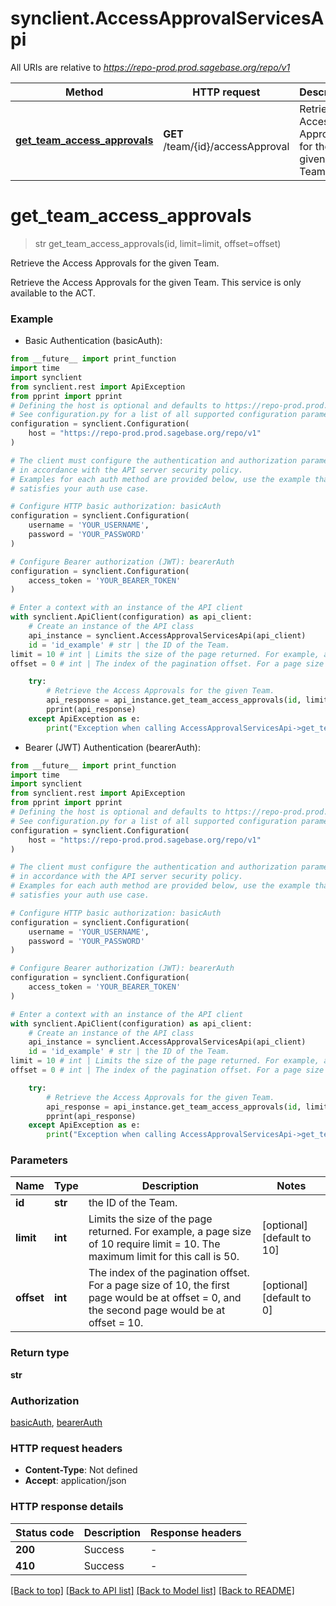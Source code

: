 # synclient.AccessApprovalServicesApi

All URIs are relative to *https://repo-prod.prod.sagebase.org/repo/v1*

Method | HTTP request | Description
------------- | ------------- | -------------
[**get_team_access_approvals**](AccessApprovalServicesApi.md#get_team_access_approvals) | **GET** /team/{id}/accessApproval | Retrieve the Access Approvals for the given Team.


# **get_team_access_approvals**
> str get_team_access_approvals(id, limit=limit, offset=offset)

Retrieve the Access Approvals for the given Team.

Retrieve the Access Approvals for the given Team.  This service is only available to the ACT.

### Example

* Basic Authentication (basicAuth):
```python
from __future__ import print_function
import time
import synclient
from synclient.rest import ApiException
from pprint import pprint
# Defining the host is optional and defaults to https://repo-prod.prod.sagebase.org/repo/v1
# See configuration.py for a list of all supported configuration parameters.
configuration = synclient.Configuration(
    host = "https://repo-prod.prod.sagebase.org/repo/v1"
)

# The client must configure the authentication and authorization parameters
# in accordance with the API server security policy.
# Examples for each auth method are provided below, use the example that
# satisfies your auth use case.

# Configure HTTP basic authorization: basicAuth
configuration = synclient.Configuration(
    username = 'YOUR_USERNAME',
    password = 'YOUR_PASSWORD'
)

# Configure Bearer authorization (JWT): bearerAuth
configuration = synclient.Configuration(
    access_token = 'YOUR_BEARER_TOKEN'
)

# Enter a context with an instance of the API client
with synclient.ApiClient(configuration) as api_client:
    # Create an instance of the API class
    api_instance = synclient.AccessApprovalServicesApi(api_client)
    id = 'id_example' # str | the ID of the Team.
limit = 10 # int | Limits the size of the page returned. For example, a page size of 10 require limit = 10. The maximum limit for this call is 50.  (optional) (default to 10)
offset = 0 # int | The index of the pagination offset. For a page size of 10, the first page would be at offset = 0, and the second page would be at offset = 10.  (optional) (default to 0)

    try:
        # Retrieve the Access Approvals for the given Team.
        api_response = api_instance.get_team_access_approvals(id, limit=limit, offset=offset)
        pprint(api_response)
    except ApiException as e:
        print("Exception when calling AccessApprovalServicesApi->get_team_access_approvals: %s\n" % e)
```

* Bearer (JWT) Authentication (bearerAuth):
```python
from __future__ import print_function
import time
import synclient
from synclient.rest import ApiException
from pprint import pprint
# Defining the host is optional and defaults to https://repo-prod.prod.sagebase.org/repo/v1
# See configuration.py for a list of all supported configuration parameters.
configuration = synclient.Configuration(
    host = "https://repo-prod.prod.sagebase.org/repo/v1"
)

# The client must configure the authentication and authorization parameters
# in accordance with the API server security policy.
# Examples for each auth method are provided below, use the example that
# satisfies your auth use case.

# Configure HTTP basic authorization: basicAuth
configuration = synclient.Configuration(
    username = 'YOUR_USERNAME',
    password = 'YOUR_PASSWORD'
)

# Configure Bearer authorization (JWT): bearerAuth
configuration = synclient.Configuration(
    access_token = 'YOUR_BEARER_TOKEN'
)

# Enter a context with an instance of the API client
with synclient.ApiClient(configuration) as api_client:
    # Create an instance of the API class
    api_instance = synclient.AccessApprovalServicesApi(api_client)
    id = 'id_example' # str | the ID of the Team.
limit = 10 # int | Limits the size of the page returned. For example, a page size of 10 require limit = 10. The maximum limit for this call is 50.  (optional) (default to 10)
offset = 0 # int | The index of the pagination offset. For a page size of 10, the first page would be at offset = 0, and the second page would be at offset = 10.  (optional) (default to 0)

    try:
        # Retrieve the Access Approvals for the given Team.
        api_response = api_instance.get_team_access_approvals(id, limit=limit, offset=offset)
        pprint(api_response)
    except ApiException as e:
        print("Exception when calling AccessApprovalServicesApi->get_team_access_approvals: %s\n" % e)
```

### Parameters

Name | Type | Description  | Notes
------------- | ------------- | ------------- | -------------
 **id** | **str**| the ID of the Team. | 
 **limit** | **int**| Limits the size of the page returned. For example, a page size of 10 require limit &#x3D; 10. The maximum limit for this call is 50.  | [optional] [default to 10]
 **offset** | **int**| The index of the pagination offset. For a page size of 10, the first page would be at offset &#x3D; 0, and the second page would be at offset &#x3D; 10.  | [optional] [default to 0]

### Return type

**str**

### Authorization

[basicAuth](../README.md#basicAuth), [bearerAuth](../README.md#bearerAuth)

### HTTP request headers

 - **Content-Type**: Not defined
 - **Accept**: application/json

### HTTP response details
| Status code | Description | Response headers |
|-------------|-------------|------------------|
**200** | Success |  -  |
**410** | Success |  -  |

[[Back to top]](#) [[Back to API list]](../README.md#documentation-for-api-endpoints) [[Back to Model list]](../README.md#documentation-for-models) [[Back to README]](../README.md)

